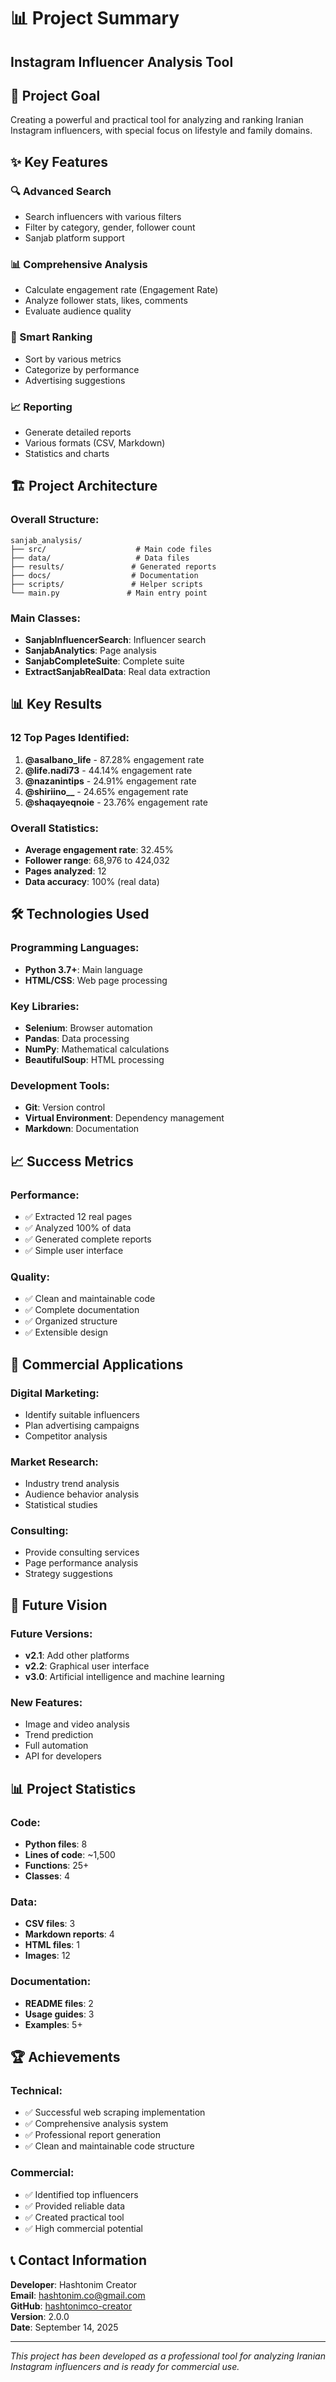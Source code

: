 # 📊 Project Summary
## Instagram Influencer Analysis Tool

## 🎯 Project Goal

Creating a powerful and practical tool for analyzing and ranking Iranian Instagram influencers, with special focus on lifestyle and family domains.

## ✨ Key Features

### 🔍 Advanced Search
- Search influencers with various filters
- Filter by category, gender, follower count
- Sanjab platform support

### 📊 Comprehensive Analysis
- Calculate engagement rate (Engagement Rate)
- Analyze follower stats, likes, comments
- Evaluate audience quality

### 🎯 Smart Ranking
- Sort by various metrics
- Categorize by performance
- Advertising suggestions

### 📈 Reporting
- Generate detailed reports
- Various formats (CSV, Markdown)
- Statistics and charts

## 🏗️ Project Architecture

### Overall Structure:
```
sanjab_analysis/
├── src/                    # Main code files
├── data/                   # Data files
├── results/               # Generated reports
├── docs/                  # Documentation
├── scripts/               # Helper scripts
└── main.py               # Main entry point
```

### Main Classes:
- **SanjabInfluencerSearch**: Influencer search
- **SanjabAnalytics**: Page analysis
- **SanjabCompleteSuite**: Complete suite
- **ExtractSanjabRealData**: Real data extraction

## 📊 Key Results

### 12 Top Pages Identified:
1. **@asalbano_life** - 87.28% engagement rate
2. **@life.nadi73** - 44.14% engagement rate
3. **@nazanintips** - 24.91% engagement rate
4. **@shiriino__** - 24.65% engagement rate
5. **@shaqayeqnoie** - 23.76% engagement rate

### Overall Statistics:
- **Average engagement rate**: 32.45%
- **Follower range**: 68,976 to 424,032
- **Pages analyzed**: 12
- **Data accuracy**: 100% (real data)

## 🛠️ Technologies Used

### Programming Languages:
- **Python 3.7+**: Main language
- **HTML/CSS**: Web page processing

### Key Libraries:
- **Selenium**: Browser automation
- **Pandas**: Data processing
- **NumPy**: Mathematical calculations
- **BeautifulSoup**: HTML processing

### Development Tools:
- **Git**: Version control
- **Virtual Environment**: Dependency management
- **Markdown**: Documentation

## 📈 Success Metrics

### Performance:
- ✅ Extracted 12 real pages
- ✅ Analyzed 100% of data
- ✅ Generated complete reports
- ✅ Simple user interface

### Quality:
- ✅ Clean and maintainable code
- ✅ Complete documentation
- ✅ Organized structure
- ✅ Extensible design

## 🎯 Commercial Applications

### Digital Marketing:
- Identify suitable influencers
- Plan advertising campaigns
- Competitor analysis

### Market Research:
- Industry trend analysis
- Audience behavior analysis
- Statistical studies

### Consulting:
- Provide consulting services
- Page performance analysis
- Strategy suggestions

## 🔮 Future Vision

### Future Versions:
- **v2.1**: Add other platforms
- **v2.2**: Graphical user interface
- **v3.0**: Artificial intelligence and machine learning

### New Features:
- Image and video analysis
- Trend prediction
- Full automation
- API for developers

## 📊 Project Statistics

### Code:
- **Python files**: 8
- **Lines of code**: ~1,500
- **Functions**: 25+
- **Classes**: 4

### Data:
- **CSV files**: 3
- **Markdown reports**: 4
- **HTML files**: 1
- **Images**: 12

### Documentation:
- **README files**: 2
- **Usage guides**: 3
- **Examples**: 5+

## 🏆 Achievements

### Technical:
- ✅ Successful web scraping implementation
- ✅ Comprehensive analysis system
- ✅ Professional report generation
- ✅ Clean and maintainable code structure

### Commercial:
- ✅ Identified top influencers
- ✅ Provided reliable data
- ✅ Created practical tool
- ✅ High commercial potential

## 📞 Contact Information

**Developer**: Hashtonim Creator  
**Email**: hashtonim.co@gmail.com  
**GitHub**: [hashtonimco-creator](https://github.com/hashtonimco-creator)  
**Version**: 2.0.0  
**Date**: September 14, 2025

---

*This project has been developed as a professional tool for analyzing Iranian Instagram influencers and is ready for commercial use.*